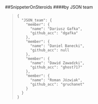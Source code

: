 ##SnippeterOnSteroids
####by JSON team



>     { 
>       "JSON_team": {
>         "member": {
>           "name": "Dariusz Gafka",
>           "github_acc": "dgafka"
>         },
>         "member": {
>           "name": "Daniel Banecki",
>           "github_acc": null
>         },
>         "member": {
>           "name": "Dawid Zawadzki",
>           "github_acc": "ghost717"
>         },
>         "member": {
>           "name": "Roman Józwiak",
>           "github_acc": "gruchanet"
>         }
>       }
>     }
